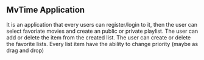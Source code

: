 ## MvTime Application
It is an application that every users can register/login to it, then the user can select favoriate movies and create an public
or private playlist.
The user can add or delete the item from the created list.
The user can create or delete the favorite lists.
Every list item have the ability to change priority (maybe as drag and drop)